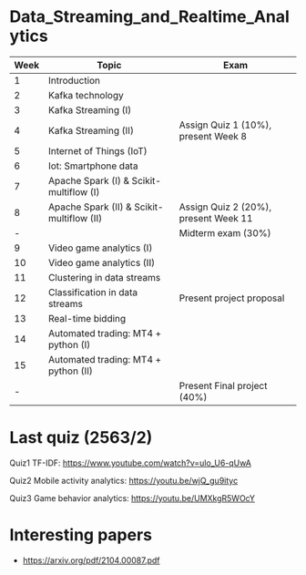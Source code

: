 # Data_Streaming_and_Realtime_Analytics
| Week  |  Topic | Exam |
| ----  |  ---- | ---- |
| 1     |     Introduction |
| 2     |     Kafka technology |
| 3     |     Kafka Streaming (I) |
| 4     |     Kafka Streaming (II) | Assign Quiz 1 (10%), present Week 8 |
| 5     |     Internet of Things (IoT) | 
| 6     |     Iot: Smartphone data |
| 7     |     Apache Spark (I) & Scikit-multiflow (I) |
| 8     |     Apache Spark (II) & Scikit-multiflow (II) | Assign Quiz 2 (20%), present Week 11 |
| -     |     | Midterm exam (30%) |
| 9     |     Video game analytics (I) | 
| 10    |     Video game analytics (II) | 
| 11    |     Clustering in data streams |
| 12    |     Classification in data streams | Present project proposal |
| 13    |     Real-time bidding |
| 14    |     Automated trading: MT4 + python (I) | 
| 15    |     Automated trading: MT4 + python (II) |
| -     |     | Present Final project (40%) | 

# Last quiz (2563/2)

Quiz1 TF-IDF: https://www.youtube.com/watch?v=ulo_U6-qUwA

Quiz2 Mobile activity analytics: https://youtu.be/wjQ_gu9ityc

Quiz3 Game behavior analytics: https://youtu.be/UMXkgR5WOcY

# Interesting papers
- https://arxiv.org/pdf/2104.00087.pdf


